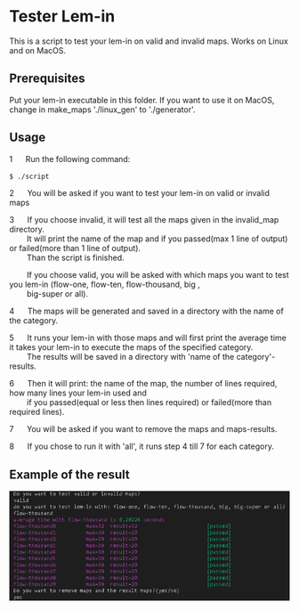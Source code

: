 # Tester Lem-in

This is a script to test your lem-in on valid and invalid maps. Works on Linux and on MacOS.

## Prerequisites

Put your lem-in executable in this folder. If you want to use it on MacOS, change in make_maps './linux_gen' to './generator'.

## Usage

1&nbsp;&nbsp;&nbsp;&nbsp;&nbsp;&nbsp;Run the following command:
```bash
$ ./script
```
2&nbsp;&nbsp;&nbsp;&nbsp;&nbsp;&nbsp;You will be asked if you want to test your lem-in on valid or invalid maps

3&nbsp;&nbsp;&nbsp;&nbsp;&nbsp;&nbsp;If you choose invalid, it will test all the maps given in the invalid_map directory.<br />&nbsp;&nbsp;&nbsp;&nbsp;&nbsp;&nbsp;&nbsp;&nbsp;It will print the name of the map and if you passed(max 1 line of output) or failed(more than 1 line of output).<br />&nbsp;&nbsp;&nbsp;&nbsp;&nbsp;&nbsp;&nbsp;&nbsp;Than the script is finished.

&nbsp;&nbsp;&nbsp;&nbsp;&nbsp;&nbsp;&nbsp;&nbsp;If you choose valid, you will be asked with which maps you want to test you lem-in (flow-one, flow-ten, flow-thousand, big ,<br />&nbsp;&nbsp;&nbsp;&nbsp;&nbsp;&nbsp;&nbsp;&nbsp;big-super or all).


4&nbsp;&nbsp;&nbsp;&nbsp;&nbsp;&nbsp;The maps will be generated and saved in a directory with the name of the category.

5&nbsp;&nbsp;&nbsp;&nbsp;&nbsp;&nbsp;It runs your lem-in with those maps and will first print the average time it takes your lem-in to execute the maps of the specified category.<br />&nbsp;&nbsp;&nbsp;&nbsp;&nbsp;&nbsp;&nbsp;&nbsp;The results  will be saved in a directory with 'name of the category'-results.

6&nbsp;&nbsp;&nbsp;&nbsp;&nbsp;&nbsp;Then it will print: the name of the map, the number of lines required, how many lines your lem-in used and<br />&nbsp;&nbsp;&nbsp;&nbsp;&nbsp;&nbsp;&nbsp;&nbsp;if you passed(equal or less then lines required) or failed(more than required lines).

7&nbsp;&nbsp;&nbsp;&nbsp;&nbsp;&nbsp;You will be asked if you want to remove the maps and maps-results.

8&nbsp;&nbsp;&nbsp;&nbsp;&nbsp;&nbsp;If you chose to run it with 'all', it runs step 4 till 7 for each category.

## Example of the result

![Image of results](example_results.png)
